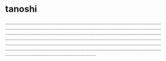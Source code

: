 # tanoshi

................................................................................................................................................................................................................................................................................................................................................................................................................................................................................................................................................................................................................................................................................................................................................................................................................................................